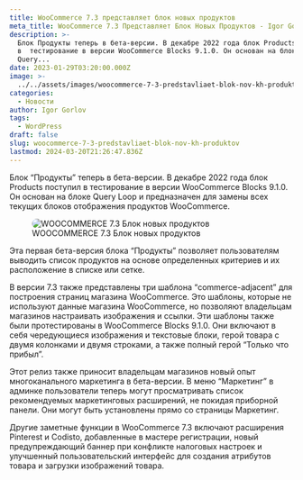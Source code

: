 ```yaml
---
title: WooCommerce 7.3 представляет блок новых продуктов
meta_title: WooCommerce 7.3 Представляет Блок Новых Продуктов - Igor Gorlov
description: >-
  Блок Продукты теперь в бета-версии. В декабре 2022 года блок Products поступил
  в  тестирование в версии WooCommerce Blocks 9.1.0. Он основан на блоке
  Query...
date: 2023-01-29T03:20:00.000Z
image: >-
  ../../assets/images/woocommerce-7-3-predstavliaet-blok-nov-kh-produktov-Jan-29-2023.avif
categories:
  - Новости
author: Igor Gorlov
tags:
  - WordPress
draft: false
slug: woocommerce-7-3-predstavliaet-blok-nov-kh-produktov
lastmod: 2024-03-20T21:26:47.836Z
---
```


Блок “Продукты” теперь в бета-версии. В декабре 2022 года блок Products поступил в тестирование в версии WooCommerce Blocks 9.1.0. Он основан на блоке Query Loop и предназначен для замены всех текущих блоков отображения продуктов WooCommerce.

<figure class="wp-block-image size-large has-custom-border"><img src="https://149611589.v2.pressablecdn.com/wp-content/uploads/2022/12/Screen-Shot-2022-12-09-at-4.51.34-PM.png" alt="WOOCOMMERCE 7.3 Блок новых продуктов" style="border-width:10px;border-radius:16px"/>
<figcaption class="wp-element-caption">WOOCOMMERCE 7.3 Блок новых продуктов</figcaption>
</figure>

Эта первая бета-версия блока “Продукты” позволяет пользователям выводить список продуктов на основе определенных критериев и их расположение в списке или сетке.

В версии 7.3 также представлены три шаблона “commerce-adjacent” для построения страниц магазина WooCommerce. Это шаблоны, которые не используют данные магазина WooCommerce, но позволяют владельцам магазинов настраивать изображения и ссылки. Эти шаблоны также были протестированы в WooCommerce Blocks 9.1.0. Они включают в себя чередующиеся изображения и текстовые блоки, герой товара с двумя колонками и двумя строками, а также полный герой “Только что прибыл”.

Этот релиз также приносит владельцам магазинов новый опыт многоканального маркетинга в бета-версии. В меню “Маркетинг” в админке пользователи теперь могут просматривать список рекомендуемых маркетинговых расширений, не покидая приборной панели. Они могут быть установлены прямо со страницы Маркетинг.

Другие заметные функции в WooCommerce 7.3 включают расширения Pinterest и Codisto, добавленные в мастере регистрации, новый предупреждающий баннер при конфликте налоговых настроек и улучшенный пользовательский интерфейс для создания атрибутов товара и загрузки изображений товара.
